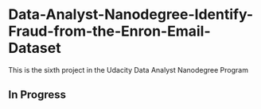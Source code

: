 # Data-Analyst-Nanodegree-Identify-Fraud-from-the-Enron-Email-Dataset
This is the sixth project in the Udacity Data Analyst Nanodegree Program 
## In Progress